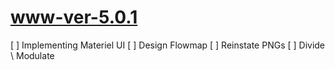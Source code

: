 # www-ver-5.0.1

[ ] Implementing Materiel UI
[ ] Design Flowmap
[ ] Reinstate PNGs
[ ] Divide \ Modulate
